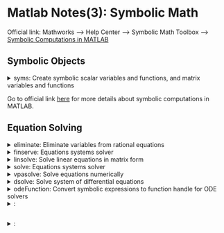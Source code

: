 # Matlab Notes(3): Symbolic Math

Official link: Mathworks --> Help Center --> Symbolic Math Toolbox --> [Symbolic Computations in MATLAB](https://www.mathworks.com/help/releases/R2022a/symbolic/symbolic-computations-in-matlab.html)

## Symbolic Objects

<!-- details begin -->
<details>
<summary><span class='Word'>syms</span>: Create symbolic scalar variables and functions, and matrix variables and functions</summary>
<div class="center"><img src="https://imagebank-0.oss-cn-beijing.aliyuncs.com/VS-PicGo/2024-07-23-17-46-55_MatlabNotes(3)-SymbolicMath.jpg"/></div>

```matlab
% Symbolic Variables

    syms a b [1 3]
    syms A [2 4]
    a,b,A
    
    % You can change the naming format of the generated 
    % elements by using a format character vector.
    
    syms 'p_a%d' 'p_b%d' [1 4]
    p_a
    
    % Manage Assumptions for Symbolic Scalar Variables
    
    syms n m integer
    syms z positive rational % rational (有理数)
    syms c [1 3] real
    n,z,c
    
    % check assumptions
    assumptions

% Symbolic Functions
    syms s(t) f(x,y)
    f(x,y) = x^2 + y
    f(1,2)

    syms x
    f(x) = [x x^3; x^2 x^4];
    xVal = [1 2 3; 4 5 6];
    y = f(xVal), y(1), y{1}

% Symbolic Matrix
syms A B [2 3] matrix
A, A + B

MySymObj = syms % List All Symbolic Objects
cellfun(@clear,MySymObj) % Delete All Symbolic Objects
``` 
</details>

Go to official link [here](https://www.mathworks.com/help/releases/R2022a/symbolic/referencelist.html?type=function&s_tid=CRUX_topnav) for more details about symbolic computations in MATLAB.

## Equation Solving

<!-- details begin -->
<details>
<summary><span class='Word'>eliminate</span>: Eliminate variables from rational equations</summary>
<div class="center"><img src="https://imagebank-0.oss-cn-beijing.aliyuncs.com/VS-PicGo/2024-07-23-18-07-06_MatlabNotes(3)-SymbolicMath.png"/></div>

```matlab
% Eliminate the variable x. 
% The result is a symbolic expression that is equal to zero.

syms x y
eqns = [
    x*y/(x-2) + y == 5/(y - x) 
    y-x == 1/(x-1)
    ]
eliminate(eqns,x)

syms z
eqns = [
    x^2 + y-z^2 == 2;
    x - z == y;
    x^2 + y^2-z == 4
    ]
eliminate(eqns, [x y])
eliminate(eqns, [x z])
eliminate(eqns, [y z])
``` 
</details>

<!-- details begin -->
<details>
<summary><span class='Word'>finserve</span>: Equations systems solver</summary>
<div class="center"><img src="https://imagebank-0.oss-cn-beijing.aliyuncs.com/VS-PicGo/2024-07-23-18-10-20_MatlabNotes(3)-SymbolicMath.png"/></div>

```matlab
syms x
f(x) = 1/tan(x);
g(x) = x^2 + log(x) + 1
finverse(f)
finverse(g)

syms u v
h(u,v) = exp(u-2*v)
finverse(h, u)
``` 
</details>

<!-- details begin -->
<details>
<summary><span class='Word'>linsolve</span>: Solve linear equations in matrix form</summary>

`[X,R] = linsolve(A,B)` solves the matrix equation AX = B, and returns the reciprocal of the condition number of A if A is a square matrix. Otherwise, linsolve returns the rank of A.

```matlab
syms a x y z
A = [a 0 0; 0 a 0; 0 0 1];
B = [x; y; z];
[X, R] = linsolve(A, B)

% output: 
X =
 x/a
 y/a
   z
 
R =
1/(max(abs(a), 1)*max(1/abs(a), 1))
``` 
</details>

<!-- details begin -->
<details>
<summary><span class='Word'>solve</span>: Equations systems solver</summary>
<div class="center"><img src="https://imagebank-0.oss-cn-beijing.aliyuncs.com/VS-PicGo/2024-07-24-10-03-32_MatlabNotes(3)-SymbolicMath.jpg"/></div>

```matlab
syms x
eqn = sin(x) == x^2 - 1;
S = solve(eqn,x)

syms u v
eqns = [2*u^2 + v^2 == 0, u^2 - v == 1];
S = solve(eqns,[u v])
solutions = [S.u S.v]

syms u v
eqns = [2*u^2 + v^2 == 0, u - v == 1];
[solv, solu] = solve(eqns,[v u])
solutions = [solv solu]
``` 
</details>

<!-- details begin -->
<details>
<summary><span class='Word'>vpasolve</span>: Solve equations numerically</summary>


```matlab
syms x y
eqns = [
    x*sin(10*x) == y^3; 
    y^2 == exp(-2*x/3)
    ]
[sol_x, sol_y] = vpasolve(eqns, [x,y])

output: 
[x*sin(10*x) == y^3; y^2 == exp(-(2*x)/3)]
vpa("88.90707209659114864849280774681")
vpa("0.00000000000013470479710676694388973703681918")
``` 
</details>

<!-- details begin -->
<details>
<summary><span class='Word'>dsolve</span>: Solve system of differential equations</summary>
<div class="center"><img src="https://imagebank-0.oss-cn-beijing.aliyuncs.com/VS-PicGo/2024-07-24-10-29-46_MatlabNotes(3)-SymbolicMath.png"/></div>

```matlab
syms y(x)
eqn = diff(y) == (x-exp(-x))/(y(x)+exp(y(x)));
S = dsolve(eqn,'Implicit',true)

syms x y
h = exp(y) + y^2/2 == 1 + exp(-x) + x^2/2
fimplicit(h, [-20 20])
``` 
</details>

<!-- details begin -->
<details>
<summary><span class='Word'>odeFunction</span>: Convert symbolic expressions to function handle for ODE solvers</summary>
<div class="center"><img src="https://imagebank-0.oss-cn-beijing.aliyuncs.com/VS-PicGo/2024-07-24-15-58-51_MatlabNotes(3)-SymbolicMath.jpg"/></div>

```matlab
figure

nexttile
    syms y(t);
    eqn = diff(y(t),t,2) == (1-y(t)^2)*diff(y(t),t) - y(t)
    [eqs,vars] = reduceDifferentialOrder(eqn,y(t));
    [M,F] = massMatrixForm(eqs,vars);
    f = M\F
    
    initConditions = [2 0];
    odefun = odeFunction(f,vars);
    ode15s(odefun, [0 20], initConditions)

nexttile
    ode45(odefun, [0 20], initConditions)

nexttile
    syms x(t) y(t)
    eqs = [
        diff(x(t),t)+2*diff(y(t),t) == 0.1*y(t)
        x(t)-y(t) == cos(t)-0.2*t*sin(x(t))
           ]
    vars = [x(t) y(t)];
    [M,F] = massMatrixForm(eqs,vars);
    
    M = odeFunction(M,vars);
    F = odeFunction(F,vars);
    xy0 = [2; 1];    % x(t) and y(t)
    xyp0 = [0; 0.05*xy0(2)];    % derivatives of x(t) and y(t)
    opt = odeset('mass', M, 'RelTol', 10^(-6),...
                   'AbsTol', 10^(-6), 'InitialSlope', xyp0);
    ode15s(F, [0 7], xy0, opt)

nexttile
    ode23t(F, [0 7], xy0, opt)
``` 
</details>

<!-- details begin -->
<details>
<summary><span class='Word'></span>: </summary>


```matlab

``` 
</details>

## 

<!-- details begin -->
<details>
<summary><span class='Word'></span>: </summary>


```matlab

``` 
</details>